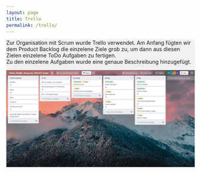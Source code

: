 ```yaml
---
layout: page
title: Trello
permalink: /trello/
---
```


<div style="background-color:rgba(0, 0, 0, 0.0470588)">

Zur Organisation mit Scrum wurde Trello verwendet. 
Am Anfang fügten wir dem Product Backlog die einzelene Ziele grob zu, um dann aus diesen Zielen einzelene ToDo Aufgaben zu fertigen. <br/>
Zu den einzelene Aufgaben wurde eine genaue Beschreibung hinzugefügt.

<img src="imgs/Trello.png" alt="Trello Board">


</div>

